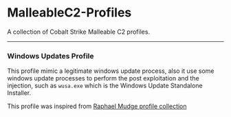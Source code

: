 # MalleableC2-Profiles
A collection of Cobalt Strike Malleable C2 profiles.


---
### Windows Updates Profile

This profile mimic a legitimate windows update process, also it use some windows update processes to perform the post exploitation and the injection, such as `wusa.exe` which is the Windows Update Standalone Installer.

This profile was inspired from [Raphael Mudge
profile collection](https://github.com/rsmudge/Malleable-C2-Profiles/blob/master/normal/microsoftupdate_getonly.profile)
